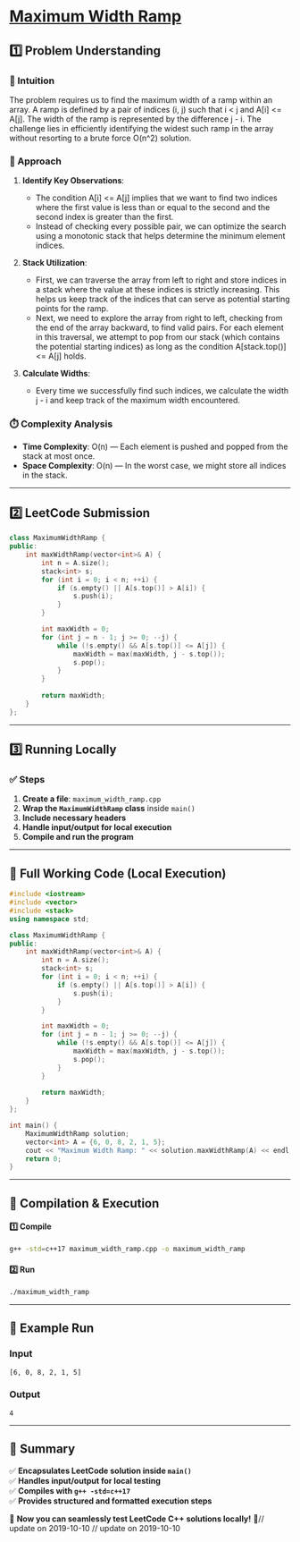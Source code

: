# **[Maximum Width Ramp](https://leetcode.com/problems/maximum-width-ramp/description/)**  

## **1️⃣ Problem Understanding**  
### **📌 Intuition**  
The problem requires us to find the maximum width of a ramp within an array. A ramp is defined by a pair of indices (i, j) such that i < j and A[i] <= A[j]. The width of the ramp is represented by the difference j - i. The challenge lies in efficiently identifying the widest such ramp in the array without resorting to a brute force O(n^2) solution.

### **🚀 Approach**  
1. **Identify Key Observations**: 
   - The condition A[i] <= A[j] implies that we want to find two indices where the first value is less than or equal to the second and the second index is greater than the first.
   - Instead of checking every possible pair, we can optimize the search using a monotonic stack that helps determine the minimum element indices.

2. **Stack Utilization**:
   - First, we can traverse the array from left to right and store indices in a stack where the value at these indices is strictly increasing. This helps us keep track of the indices that can serve as potential starting points for the ramp.
   - Next, we need to explore the array from right to left, checking from the end of the array backward, to find valid pairs. For each element in this traversal, we attempt to pop from our stack (which contains the potential starting indices) as long as the condition A[stack.top()] <= A[j] holds.

3. **Calculate Widths**:
   - Every time we successfully find such indices, we calculate the width j - i and keep track of the maximum width encountered.

### **⏱️ Complexity Analysis**  
- **Time Complexity**: O(n) — Each element is pushed and popped from the stack at most once.
- **Space Complexity**: O(n) — In the worst case, we might store all indices in the stack.

---  

## **2️⃣ LeetCode Submission**  
```cpp
class MaximumWidthRamp {
public:
    int maxWidthRamp(vector<int>& A) {
        int n = A.size();
        stack<int> s;
        for (int i = 0; i < n; ++i) {
            if (s.empty() || A[s.top()] > A[i]) {
                s.push(i);
            }
        }

        int maxWidth = 0;
        for (int j = n - 1; j >= 0; --j) {
            while (!s.empty() && A[s.top()] <= A[j]) {
                maxWidth = max(maxWidth, j - s.top());
                s.pop();
            }
        }
        
        return maxWidth;
    }
};  
```  

---  

## **3️⃣ Running Locally**  
### **✅ Steps**  
1. **Create a file**: `maximum_width_ramp.cpp`  
2. **Wrap the `MaximumWidthRamp` class** inside `main()`  
3. **Include necessary headers**  
4. **Handle input/output for local execution**  
5. **Compile and run the program**  

---  

## **📝 Full Working Code (Local Execution)**  
```cpp
#include <iostream>
#include <vector>
#include <stack>
using namespace std;

class MaximumWidthRamp {
public:
    int maxWidthRamp(vector<int>& A) {
        int n = A.size();
        stack<int> s;
        for (int i = 0; i < n; ++i) {
            if (s.empty() || A[s.top()] > A[i]) {
                s.push(i);
            }
        }

        int maxWidth = 0;
        for (int j = n - 1; j >= 0; --j) {
            while (!s.empty() && A[s.top()] <= A[j]) {
                maxWidth = max(maxWidth, j - s.top());
                s.pop();
            }
        }
        
        return maxWidth;
    }
};

int main() {
    MaximumWidthRamp solution;
    vector<int> A = {6, 0, 8, 2, 1, 5};
    cout << "Maximum Width Ramp: " << solution.maxWidthRamp(A) << endl; // Output: 4
    return 0;
}
```  

---  

## **🔧 Compilation & Execution**  
#### **1️⃣ Compile**  
```bash
g++ -std=c++17 maximum_width_ramp.cpp -o maximum_width_ramp
```  

#### **2️⃣ Run**  
```bash
./maximum_width_ramp
```  

---  

## **🎯 Example Run**  
### **Input**  
```
[6, 0, 8, 2, 1, 5]
```  
### **Output**  
```
4
```  

---  

## **📌 Summary**  
✅ **Encapsulates LeetCode solution inside `main()`**  
✅ **Handles input/output for local testing**  
✅ **Compiles with `g++ -std=c++17`**  
✅ **Provides structured and formatted execution steps**  

🚀 **Now you can seamlessly test LeetCode C++ solutions locally!** 🚀// update on 2019-10-10
// update on 2019-10-10
